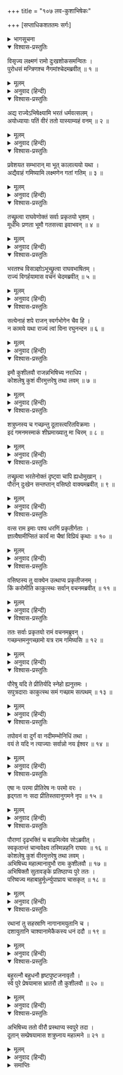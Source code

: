 +++
title = "१०७ लव-कुशाभिषेकः"

+++
[सप्ताधिकशततमः सर्गः]



<details><summary>भागसूचना</summary>

107. वसिष्ठजीके कहनेसे श्रीरामका पुरवासियोंको अपने साथ ले जानेका विचार तथा कुश और लवका राज्याभिषेक करना
</details>

<details open><summary>विश्वास-प्रस्तुतिः</summary>

विसृज्य लक्ष्मणं रामो दुःखशोकसमन्वितः ।  
पुरोधसं मन्त्रिणश्च नैगमांश्चेदमब्रवीत् ॥ १ ॥
</details>

<details><summary>मूलम्</summary>

विसृज्य लक्ष्मणं रामो दुःखशोकसमन्वितः ।  
पुरोधसं मन्त्रिणश्च नैगमांश्चेदमब्रवीत् ॥ १ ॥
</details>

<details><summary>अनुवाद (हिन्दी)</summary>

लक्ष्मणका त्याग करके श्रीराम दुःख-शोकमें मग्न हो गये तथा पुरोहित, मन्त्री और महाजनोंसे इस प्रकार बोले— ॥ १ ॥
</details>

<details open><summary>विश्वास-प्रस्तुतिः</summary>

अद्य राज्येऽभिषेक्ष्यामि भरतं धर्मवत्सलम् ।  
अयोध्यायाः पतिं वीरं ततो यास्याम्यहं वनम् ॥ २ ॥
</details>

<details><summary>मूलम्</summary>

अद्य राज्येऽभिषेक्ष्यामि भरतं धर्मवत्सलम् ।  
अयोध्यायाः पतिं वीरं ततो यास्याम्यहं वनम् ॥ २ ॥
</details>

<details><summary>अनुवाद (हिन्दी)</summary>

‘आज मैं अयोध्याके राज्यपर धर्मवत्सल वीर भाई भरतका राजाके पदपर अभिषेक करूँगा । उसके बाद वनको चला जाऊँगा ॥ २ ॥
</details>

<details open><summary>विश्वास-प्रस्तुतिः</summary>

प्रवेशयत सम्भारान् मा भूत् कालात्ययो यथा ।  
अद्यैवाहं गमिष्यामि लक्ष्मणेन गतां गतिम् ॥ ३ ॥
</details>

<details><summary>मूलम्</summary>

प्रवेशयत सम्भारान् मा भूत् कालात्ययो यथा ।  
अद्यैवाहं गमिष्यामि लक्ष्मणेन गतां गतिम् ॥ ३ ॥
</details>

<details><summary>अनुवाद (हिन्दी)</summary>

‘शीघ्र ही सब सामग्री जुटाकर ले आओ । अब अधिक समय नहीं बीतना चाहिये । मैं आज ही लक्ष्मणके पथका अनुसरण करूँगा’ ॥ ३ ॥
</details>

<details open><summary>विश्वास-प्रस्तुतिः</summary>

तच्छ्रुत्वा राघवेणोक्तं सर्वाः प्रकृतयो भृशम् ।  
मूर्धभिः प्रणता भूमौ गतसत्त्वा इवाभवन् ॥ ४ ॥
</details>

<details><summary>मूलम्</summary>

तच्छ्रुत्वा राघवेणोक्तं सर्वाः प्रकृतयो भृशम् ।  
मूर्धभिः प्रणता भूमौ गतसत्त्वा इवाभवन् ॥ ४ ॥
</details>

<details><summary>अनुवाद (हिन्दी)</summary>

श्रीरामचन्द्रजीकी यह बात सुनकर प्रजावर्गके सभी लोग धरतीपर माथा टेककर पड़ गये और प्राणहीन-से हो गये ॥ ४ ॥
</details>

<details open><summary>विश्वास-प्रस्तुतिः</summary>

भरतश्च विसञ्ज्ञोऽभूच्छ्रुत्वा राघवभाषितम् ।  
राज्यं विगर्हयामास वचनं चेदमब्रवीत् ॥ ५ ॥
</details>

<details><summary>मूलम्</summary>

भरतश्च विसञ्ज्ञोऽभूच्छ्रुत्वा राघवभाषितम् ।  
राज्यं विगर्हयामास वचनं चेदमब्रवीत् ॥ ५ ॥
</details>

<details><summary>अनुवाद (हिन्दी)</summary>

श्रीरघुनाथजीकी वह बात सुनकर भरतका तो होश ही उड़ गया । वे राज्यकी निन्दा करने लगे और इस प्रकार बोले— ॥ ५ ॥
</details>

<details open><summary>विश्वास-प्रस्तुतिः</summary>

सत्येनाहं शपे राजन् स्वर्गभोगेन चैव हि ।  
न कामये यथा राज्यं त्वां विना रघुनन्दन ॥ ६ ॥
</details>

<details><summary>मूलम्</summary>

सत्येनाहं शपे राजन् स्वर्गभोगेन चैव हि ।  
न कामये यथा राज्यं त्वां विना रघुनन्दन ॥ ६ ॥
</details>

<details><summary>अनुवाद (हिन्दी)</summary>

‘राजन्! रघुनन्दन! मैं सत्यकी शपथ खाकर कहता हूँ कि आपके बिना मुझे राज्य नहीं चाहिये, स्वर्गका भोग भी नहीं चाहिये ॥ ६ ॥
</details>

<details open><summary>विश्वास-प्रस्तुतिः</summary>

इमौ कुशीलवौ राजन्नभिषिच्य नराधिप ।  
कोशलेषु कुशं वीरमुत्तरेषु तथा लवम् ॥ ७ ॥
</details>

<details><summary>मूलम्</summary>

इमौ कुशीलवौ राजन्नभिषिच्य नराधिप ।  
कोशलेषु कुशं वीरमुत्तरेषु तथा लवम् ॥ ७ ॥
</details>

<details><summary>अनुवाद (हिन्दी)</summary>

‘राजन्! नरेश्वर! आप इन कुश और लवका राज्याभिषेक कीजिये । दक्षिण कोशलमें कुशको और उत्तर कोशलमें लवको राजा बनाइये ॥ ७ ॥
</details>

<details open><summary>विश्वास-प्रस्तुतिः</summary>

शत्रुघ्नस्य च गच्छन्तु दूतास्त्वरितविक्रमाः ।  
इदं गमनमस्माकं शीघ्रमाख्यातु मा चिरम् ॥ ८ ॥
</details>

<details><summary>मूलम्</summary>

शत्रुघ्नस्य च गच्छन्तु दूतास्त्वरितविक्रमाः ।  
इदं गमनमस्माकं शीघ्रमाख्यातु मा चिरम् ॥ ८ ॥
</details>

<details><summary>अनुवाद (हिन्दी)</summary>

‘तेज चलनेवाले दूत शीघ्र ही शत्रुघ्नके पास भी जायँ और उन्हें हमलोगोंकी इस महायात्राका वृत्तान्त सुनायें । इसमें विलम्ब नहीं होना चाहिये’ ॥ ८ ॥
</details>

<details open><summary>विश्वास-प्रस्तुतिः</summary>

तच्छ्रुत्वा भरतेनोक्तं दृष्ट्वा चापि ह्यधोमुखान् ।  
पौरान् दुःखेन सन्तप्तान् वसिष्ठो वाक्यमब्रवीत् ॥ ९ ॥
</details>

<details><summary>मूलम्</summary>

तच्छ्रुत्वा भरतेनोक्तं दृष्ट्वा चापि ह्यधोमुखान् ।  
पौरान् दुःखेन सन्तप्तान् वसिष्ठो वाक्यमब्रवीत् ॥ ९ ॥
</details>

<details><summary>अनुवाद (हिन्दी)</summary>

भरतकी बात सुनकर तथा पुरवासियोंको नीचे मुख किये दुःखसे संतप्त होते देख महर्षि वसिष्ठने कहा—
</details>

<details open><summary>विश्वास-प्रस्तुतिः</summary>

वत्स राम इमाः पश्य धरणिं प्रकृतीर्गताः ।  
ज्ञात्वैषामीप्सितं कार्यं मा चैषां विप्रियं कृथाः ॥ १० ॥
</details>

<details><summary>मूलम्</summary>

वत्स राम इमाः पश्य धरणिं प्रकृतीर्गताः ।  
ज्ञात्वैषामीप्सितं कार्यं मा चैषां विप्रियं कृथाः ॥ १० ॥
</details>

<details><summary>अनुवाद (हिन्दी)</summary>

‘वत्स श्रीराम! पृथ्वीपर पड़े हुए इन प्रजाजनोंकी ओर देखो । इनका अभिप्राय जानकर इसीके अनुसार कार्य करो । इनकी इच्छाके विपरीत करके इन बेचारोंका दिल न दुखाओ’ ॥ १० ॥
</details>

<details open><summary>विश्वास-प्रस्तुतिः</summary>

वसिष्ठस्य तु वाक्येन उत्थाप्य प्रकृतीजनम् ।  
किं करोमीति काकुत्स्थः सर्वान् वचनमब्रवीत् ॥ ११ ॥
</details>

<details><summary>मूलम्</summary>

वसिष्ठस्य तु वाक्येन उत्थाप्य प्रकृतीजनम् ।  
किं करोमीति काकुत्स्थः सर्वान् वचनमब्रवीत् ॥ ११ ॥
</details>

<details><summary>अनुवाद (हिन्दी)</summary>

वसिष्ठजीके कहनेसे श्रीरघुनाथजीने प्रजाजनोंको उठाया और सबसे पूछा—‘मैं आपलोगोंका कौन-सा कार्य सिद्ध करूँ?’ ॥ ११ ॥
</details>

<details open><summary>विश्वास-प्रस्तुतिः</summary>

ततः सर्वाः प्रकृतयो रामं वचनमब्रुवन् ।  
गच्छन्तमनुगच्छामो यत्र राम गमिष्यसि ॥ १२ ॥
</details>

<details><summary>मूलम्</summary>

ततः सर्वाः प्रकृतयो रामं वचनमब्रुवन् ।  
गच्छन्तमनुगच्छामो यत्र राम गमिष्यसि ॥ १२ ॥
</details>

<details><summary>अनुवाद (हिन्दी)</summary>

तब प्रजावर्गके सभी लोग श्रीरामसे बोले—‘रघुनन्दन! आप जहाँ भी जायेंगे, आपके पीछे-पीछे हम भी वहीं चलेंगे ॥ १२ ॥
</details>

<details open><summary>विश्वास-प्रस्तुतिः</summary>

पौरेषु यदि ते प्रीतिर्यदि स्नेहो ह्यनुत्तमः ।  
सपुत्रदाराः काकुत्स्थ समं गच्छाम सत्पथम् ॥ १३ ॥
</details>

<details><summary>मूलम्</summary>

पौरेषु यदि ते प्रीतिर्यदि स्नेहो ह्यनुत्तमः ।  
सपुत्रदाराः काकुत्स्थ समं गच्छाम सत्पथम् ॥ १३ ॥
</details>

<details><summary>अनुवाद (हिन्दी)</summary>

‘काकुत्स्थ! यदि पुरवासियोंपर आपका प्रेम है, यदि हमपर आपका परम उत्तम स्नेह है तो हमें साथ चलनेकी आज्ञा दीजिये । हम अपने स्त्री-पुत्रोंसहित आपके साथ ही सन्मार्गपर चलनेको उद्यत हैं ॥ १३ ॥
</details>

<details open><summary>विश्वास-प्रस्तुतिः</summary>

तपोवनं वा दुर्गं वा नदीमम्भोनिधिं तथा ।  
वयं ते यदि न त्याज्याः सर्वान्नो नय ईश्वर ॥ १४ ॥
</details>

<details><summary>मूलम्</summary>

तपोवनं वा दुर्गं वा नदीमम्भोनिधिं तथा ।  
वयं ते यदि न त्याज्याः सर्वान्नो नय ईश्वर ॥ १४ ॥
</details>

<details><summary>अनुवाद (हिन्दी)</summary>

‘स्वामिन्! आप तपोवनमें या किसी दुर्गम स्थानमें अथवा नदी या समुद्रमें—जहाँ कहीं भी जायँ, हम सबको साथ ले चलें । यदि आप हमें त्याग देने योग्य नहीं मानते हैं तो ऐसा ही करें ॥ १४ ॥
</details>

<details open><summary>विश्वास-प्रस्तुतिः</summary>

एषा नः परमा प्रीतिरेष नः परमो वरः ।  
हृद‍्गता नः सदा प्रीतिस्तवानुगमने नृप ॥ १५ ॥
</details>

<details><summary>मूलम्</summary>

एषा नः परमा प्रीतिरेष नः परमो वरः ।  
हृद‍्गता नः सदा प्रीतिस्तवानुगमने नृप ॥ १५ ॥
</details>

<details><summary>अनुवाद (हिन्दी)</summary>

‘यही हमारे ऊपर आपकी सबसे बड़ी कृपा होगी और यही हमारे लिये आपका परम उत्तम वर होगा । आपके पीछे चलनेमें ही हमें सदा हार्दिक प्रसन्नता होगी’ ॥ १५ ॥
</details>

<details open><summary>विश्वास-प्रस्तुतिः</summary>

पौराणां दृढभक्तिं च बाढमित्येव सोऽब्रवीत् ।  
स्वकृतान्तं चान्ववेक्ष्य तस्मिन्नहनि राघवः ॥ १६ ॥  
कोशलेषु कुशं वीरमुत्तरेषु तथा लवम् ।  
अभिषिच्य महात्मानावुभौ रामः कुशीलवौ ॥ १७ ॥  
अभिषिक्तौ सुतावङ्के प्रतिष्ठाप्य पुरे ततः ।  
परिष्वज्य महाबाहुर्मूर्ध्न्युपाघ्राय चासकृत् ॥ १८ ॥
</details>

<details><summary>मूलम्</summary>

पौराणां दृढभक्तिं च बाढमित्येव सोऽब्रवीत् ।  
स्वकृतान्तं चान्ववेक्ष्य तस्मिन्नहनि राघवः ॥ १६ ॥  
कोशलेषु कुशं वीरमुत्तरेषु तथा लवम् ।  
अभिषिच्य महात्मानावुभौ रामः कुशीलवौ ॥ १७ ॥  
अभिषिक्तौ सुतावङ्के प्रतिष्ठाप्य पुरे ततः ।  
परिष्वज्य महाबाहुर्मूर्ध्न्युपाघ्राय चासकृत् ॥ १८ ॥
</details>

<details><summary>अनुवाद (हिन्दी)</summary>

पुरवासियोंकी दृढ़ भक्ति देख श्रीरामने ‘तथास्तु’ कहकर उनकी इच्छाका अनुमोदन किया और अपने कर्तव्यका निश्चय करके श्रीरघुनाथजीने उसी दिन दक्षिण कोशलके राज्यपर वीर कुशको और उत्तर कोशलके राजसिंहासनपर लवको अभिषिक्त कर दिया । अभिषिक्त हुए अपने उन दोनों महामनस्वी पुत्र कुश और लवको गोदमें बिठाकर उनका गाढ आलिङ्गन करके महाबाहु श्रीरामने बारम्बार उन दोनोंके मस्तक सूँघे; फिर उन्हें अपनी-अपनी राजधानीमें भेज दिया ॥ १६—१८ ॥
</details>

<details open><summary>विश्वास-प्रस्तुतिः</summary>

रथानां तु सहस्राणि नागानामयुतानि च ।  
दशायुतानि चाश्वानामेकैकस्य धनं ददौ ॥ १९ ॥
</details>

<details><summary>मूलम्</summary>

रथानां तु सहस्राणि नागानामयुतानि च ।  
दशायुतानि चाश्वानामेकैकस्य धनं ददौ ॥ १९ ॥
</details>

<details><summary>अनुवाद (हिन्दी)</summary>

उन्होंने अपने एक-एक पुत्रको कई हजार रथ, दस हजार हाथी और एक लाख घोड़े दिये ॥ १९ ॥
</details>

<details open><summary>विश्वास-प्रस्तुतिः</summary>

बहुरत्नौ बहुधनौ हृष्टपुष्टजनावृतौ ।  
स्वे पुरे प्रेषयामास भ्रातरौ तौ कुशीलवौ ॥ २० ॥
</details>

<details><summary>मूलम्</summary>

बहुरत्नौ बहुधनौ हृष्टपुष्टजनावृतौ ।  
स्वे पुरे प्रेषयामास भ्रातरौ तौ कुशीलवौ ॥ २० ॥
</details>

<details><summary>अनुवाद (हिन्दी)</summary>

दोनों भाई कुश और लव प्रचुर रत्न और धनसे सम्पन्न हो गये । वे हृष्ट-पुष्ट मनुष्योंसे घिरे रहने लगे । उन दोनोंको श्रीरामने उनकी राजधानियोंमें भेज दिया ॥
</details>

<details open><summary>विश्वास-प्रस्तुतिः</summary>

अभिषिच्य ततो वीरौ प्रस्थाप्य स्वपुरे तदा ।  
दूतान् सम्प्रेषयामास शत्रुघ्नाय महात्मने ॥ २१ ॥
</details>

<details><summary>मूलम्</summary>

अभिषिच्य ततो वीरौ प्रस्थाप्य स्वपुरे तदा ।  
दूतान् सम्प्रेषयामास शत्रुघ्नाय महात्मने ॥ २१ ॥
</details>

<details><summary>अनुवाद (हिन्दी)</summary>

इस प्रकार उन दोनों वीरोंको अभिषिक्त करके अपने-अपने नगरमें भेजकर श्रीरघुनाथजीने महात्मा शत्रुघ्नके पास दूत भेजे ॥ २१ ॥
</details>

<details><summary>समाप्तिः</summary>

इत्यार्षे श्रीमद्रामायणे वाल्मीकीये आदिकाव्ये उत्तरकाण्डे सप्ताधिकशततमः सर्गः ॥ १०७ ॥  
इस प्रकार श्रीवाल्मीकिनिर्मित आर्षरामायण आदिकाव्यके उत्तरकाण्डमें एक सौ सातवाँ सर्ग पूरा हुआ ॥ १०७ ॥
</details>

